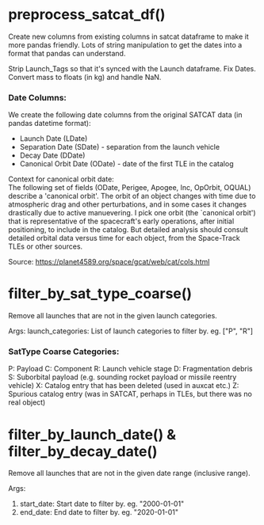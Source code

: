 # preprocess_satcat_df()
Create new columns from existing columns in satcat dataframe to make it more pandas friendly.
Lots of string manipulation to get the dates into a format that pandas can understand.

Strip Launch_Tags so that it's synced with the Launch dataframe.
Fix Dates.
Convert mass to floats (in kg) and handle NaN.

### Date Columns:
We create the following date columns from the original SATCAT data (in pandas datetime format):
- Launch Date (LDate)
- Separation Date (SDate) - separation from the launch vehicle
- Decay Date (DDate)
- Canonical Orbit Date (ODate) - date of the first TLE in the catalog

Context for canonical orbit date:  
The following set of fields (ODate, Perigee, Apogee, Inc, OpOrbit, OQUAL) describe a 'canonical orbit'. The orbit of an object changes with time due to atmospheric drag and other perturbations, and in some cases it changes drastically due to active manuevering. I pick one orbit (the `canonical orbit') that is representative of the spacecraft's early operations, after initial positioning, to include in the catalog. But detailed analysis should consult detailed orbital data versus time for each object, from the Space-Track TLEs or other sources. 

Source: https://planet4589.org/space/gcat/web/cat/cols.html

# filter_by_sat_type_coarse()
Remove all launches that are not in the given launch categories.

Args:
    launch_categories: List of launch categories to filter by. eg. ["P", "R"]

### SatType Coarse Categories:  
P: Payload
C: Component
R: Launch vehicle stage
D: Fragmentation debris
S: Suborbital payload (e.g. sounding rocket payload or missile reentry vehicle)
X: Catalog entry that has been deleted (used in auxcat etc.)
Z: Spurious catalog entry (was in SATCAT, perhaps in TLEs, but there was no real object)

# filter_by_launch_date() & filter_by_decay_date()
Remove all launches that are not in the given date range (inclusive range).

Args:
1. start_date: Start date to filter by. eg. "2000-01-01"
2. end_date: End date to filter by. eg. "2020-01-01"
